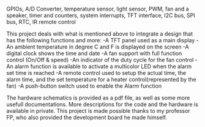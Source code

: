 GPIOs, A/D Converter, temperature sensor, light sensor, PWM, fan and a speaker, timer and counters, system interrupts, TFT interface, I2C bus, SPI bus, RTC, IR remote control

This project deals with what is mentioned above to integrate a design that has the following functions and more:
-A TFT panel used as a main display
-An ambient temperature in degree C and F is displayed on the screen
-A digital clock shows the time and date
-A fan support with full function control (On/Off & speed)
-An indicator of the duty cycle for the fan control
-An alarm function is available to activate a multicolor LED when the alarm set time is reached
-A remote control used to setup the actual time, the alarm time, and the set temperature for a heater control(represented by the fan)
-A push-button switch used to enable the Alarm function

The hardware schematics is provided as a pdf file, as well as some more usefull documentations.
More descriptions for the code and the hardware is available in private.
This project is made possible thanks to my professor FP, who also provided the development board he made himself.
